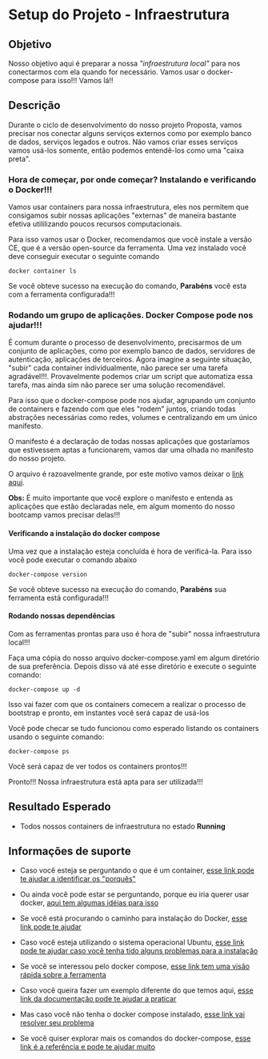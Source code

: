 # Setup do Projeto - Infraestrutura

## Objetivo

Nosso objetivo aqui é preparar a nossa _"infraestrutura local"_ para nos conectarmos com ela quando for necessário. Vamos usar o docker-compose para isso!!!
Vamos lá!! 

## Descrição

Durante o ciclo de desenvolvimento do nosso projeto Proposta, vamos precisar nos conectar alguns serviços externos como por exemplo banco de dados, serviços legados e outros. Não vamos criar esses serviços
vamos usá-los somente, então podemos entendê-los como uma "caixa preta".


### Hora de começar, por onde começar? Instalando e verificando o Docker!!!

Vamos usar containers para nossa infraestrutura, eles nos permitem que consigamos subir nossas aplicações "externas" de maneira bastante efetiva utililizando poucos recursos computacionais.

Para isso vamos usar o Docker, recomendamos que você instale a versão CE, que é a versão open-source da ferramenta. Uma vez instalado você deve conseguir executar o seguinte comando

```shell script
docker container ls
```
Se você obteve sucesso na execução do comando, **Parabéns** você esta com a ferramenta configurada!!! 

### Rodando um grupo de aplicações. Docker Compose pode nos ajudar!!!

É comum durante o processo de desenvolvimento, precisarmos de um conjunto de aplicações, como por exemplo banco de dados, servidores de autenticação, aplicações de terceiros. Agora imagine a seguinte situação, "subir"
cada container individualmente, não parece ser uma tarefa agradável!!!. 
Provavelmente podemos criar um script que automatiza essa tarefa, mas ainda sim não parece ser uma solução recomendável.

Para isso que o docker-compose pode nos ajudar, agrupando um conjunto de containers e fazendo com que eles "rodem" juntos, criando todas abstrações necessárias como redes, volumes e centralizando em um único
manifesto.

O manifesto é a declaração de todas nossas aplicações que gostaríamos que estivessem aptas a funcionarem, vamos dar uma olhada no manifesto do nosso projeto.

O arquivo é razoavelmente grande, por este motivo vamos deixar o [link aqui](../../ops/docker-compose.yaml).

**Obs:** É muito importante que você explore o manifesto e entenda as aplicações que estão declaradas nele, em algum momento do nosso bootcamp vamos precisar delas!!!

#### Verificando a instalação do docker compose

Uma vez que a instalação esteja concluída é hora de verificá-la. Para isso você pode executar o comando abaixo

```shell script
docker-compose version
```

Se você obteve sucesso na execução do comando, **Parabéns** sua ferramenta está configurada!!!

#### Rodando nossas dependências

Com as ferramentas prontas para uso é hora de "subir" nossa infraestrutura local!!!

Faça uma cópia do nosso arquivo docker-compose.yaml em algum diretório de sua preferência. Depois disso vá até esse diretório
e execute o seguinte comando:

```shell script
docker-compose up -d
```

Isso vai fazer com que os containers comecem a realizar o processo de bootstrap e pronto, em instantes você será capaz de usá-los

Você pode checar se tudo funcionou como esperado listando os containers usando o seguinte comando:

```shell script
docker-compose ps
```

Você será capaz de ver todos os containers prontos!!!


Pronto!!! Nossa infraestrutura está apta para ser utilizada!!!


## Resultado Esperado

* Todos nossos containers de infraestrutura no estado **Running**

## Informações de suporte

* Caso você esteja se perguntando o que é um container, [esse link pode te ajudar a identificar os "porquês"](https://www.docker.com/resources/what-container) 

* Ou ainda você pode estar se perguntando, porque eu iria querer usar docker, [aqui tem algumas idéias para isso](https://www.docker.com/resources/what-container)

* Se você está procurando o caminho para instalação do Docker, [esse link pode te ajudar](https://docs.docker.com/get-docker/)

* Caso você esteja utilizando o sistema operacional Ubuntu, [esse link pode te ajudar caso você tenha tido alguns problemas para a instalação](https://docs.docker.com/engine/install/linux-postinstall/)

* Se você se interessou pelo docker compose, [esse link tem uma visão rápida sobre a ferramenta](https://docs.docker.com/compose/) 

* Caso você queira fazer um exemplo diferente do que temos aqui, [esse link da documentação pode te ajudar a praticar](https://docs.docker.com/compose/gettingstarted/)

* Mas caso você não tenha o docker compose instalado, [esse link vai resolver seu problema](https://docs.docker.com/compose/install/)

* Se você quiser explorar mais os comandos do docker-compose, [esse link é a referência e pode te ajudar muito](https://docs.docker.com/compose/reference/)